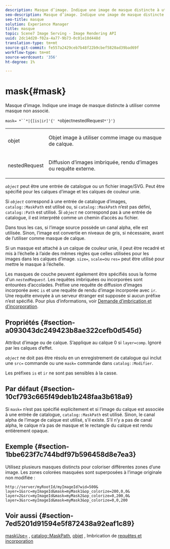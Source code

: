 ```yaml
---
description: Masque d’image. Indique une image de masque distincte à utiliser comme masque non associé.
seo-description: Masque d’image. Indique une image de masque distincte à utiliser comme masque non associé.
seo-title: masque
solution: Experience Manager
title: masque
topic: Scene7 Image Serving - Image Rendering API
uuid: 2dc14d20-f02a-4a77-9b73-0c01e10d448d
translation-type: tm+mt
source-git-commit: fe557a2429ceb7b48f22b9cbef5820ad39bad69f
workflow-type: tm+mt
source-wordcount: '356'
ht-degree: 1%

---
```



# mask{#mask}

Masque d’image. Indique une image de masque distincte à utiliser comme masque non associé.

`mask= *``*|{[is|ir]'{' *`objectnestedRequest`*'}'}`

<table id="simpletable_F5A8CD8D7E9B48DAB3C8184E8FE60D9B"> 
 <tr class="strow"> 
  <td class="stentry"> <p><span class="varname"> objet</span> </p></td> 
  <td class="stentry"> <p>Objet image à utiliser comme image ou masque de calque. </p></td> 
 </tr> 
 <tr class="strow"> 
  <td class="stentry"> <p><span class="varname"> nestedRequest</span> </p></td> 
  <td class="stentry"> <p>Diffusion d’images imbriquée, rendu d’images ou requête externe. </p></td> 
 </tr> 
</table>

*`object`* peut être une entrée de catalogue ou un fichier image/SVG. Peut être spécifié pour les calques d’image et les calques de couleur unie.

Si *`object`* correspond à une entrée de catalogue d’images, `catalog::MaskPath` est utilisé ou, si `catalog::MaskPath` n’est pas défini, `catalog::Path` est utilisé. Si *`object`* ne correspond pas à une entrée de catalogue, il est interprété comme un chemin d’accès au fichier.

Dans tous les cas, si l’image source possède un canal alpha, elle est utilisée. Sinon, l’image est convertie en niveaux de gris, si nécessaire, avant de l’utiliser comme masque de calque.

Si un masque est attaché à un calque de couleur unie, il peut être recadré et mis à l’échelle à l’aide des mêmes règles que celles utilisées pour les images dans les calques d’image. `size=`,  `scale=`ou  `res=` peut être utilisé pour mettre le masque à l’échelle.

Les masques de couche peuvent également être spécifiés sous la forme d&#39;un *`nestedRequest`*. Les requêtes imbriquées ou incorporées sont entourées d’accolades. Préfixe une requête de diffusion d’images incorporée avec `is` et une requête de rendu d’image incorporée avec `ir`. Une requête envoyée à un serveur étranger est supposée si aucun préfixe n’est spécifié. Pour plus d’informations, voir [Demande d’imbrication et d’incorporation](../../../../../is-api/http-ref/image-serving-api-ref/c-http-protocol-reference/c-syntax-and-features/r-request-nesting-and-embedding.md#reference-38ec66d4062046589e16c39bf1c6049b).

## Propriétés {#section-a093043dc249423b8ae322cefb0d545d}

Attribut d’image ou de calque. S’applique au calque 0 si `layer=comp`. Ignoré par les calques d’effet.

*`object`* ne doit pas être résolu en un enregistrement de catalogue qui inclut une  `src=` commande ou une  `mask=` commande dans  `catalog::Modifier`.

Les préfixes `is` et `ir` ne sont pas sensibles à la casse.

## Par défaut {#section-10cf793c665f49deb1b248faa3b618a9}

Si `mask=` n’est pas spécifié explicitement et si l’image du calque est associée à une entrée de catalogue, `catalog::MaskPath` est utilisé. Sinon, le canal alpha de l’image de calque est utilisé, s’il existe. S’il n’y a pas de canal alpha, le calque n’a pas de masque et le rectangle du calque est rendu entièrement opaque.

## Exemple {#section-1bbe623f7c744bdf97b596458d8e7ea3}

Utilisez plusieurs masques distincts pour coloriser différentes zones d’une image. Les zones colorées masquées sont superposées à l’image originale non modifiée :

`http://server/myRootId/myImageId?wid=500& layer=1&src=myImageId&mask=myMask1&op_colorize=200,0,0& layer=2&src=myImageId&mask=myMask2&op_colorize=0,200,0& layer=3&src=myImageId&mask=myMask3&op_colorize=0,0,200`

## Voir aussi {#section-7ed5201d91594e5f872438a92eaf1c89}

[maskUse=](../../../../../is-api/http-ref/image-serving-api-ref/c-http-protocol-reference/c-command-reference/r-maskuse.md#reference-9bb1fb5eee4a4bd38f33dadc1a752464) ,  [catalog::MaskPath](/help/aem-is-ir-api/is-api/image-catalog/image-serving-api-ref/c-image-catalog-reference/c-image-svg-data-reference/c-image-data-reference/r-maskpath-cat.md),  [objet](../../../../../is-api/http-ref/image-serving-api-ref/c-http-protocol-reference/c-data-types/r-object.md#reference-2591bd24548d462782c68d138ef795a0) , Imbrication de  [requêtes et incorporation](../../../../../is-api/http-ref/image-serving-api-ref/c-http-protocol-reference/c-syntax-and-features/r-request-nesting-and-embedding.md#reference-38ec66d4062046589e16c39bf1c6049b)
